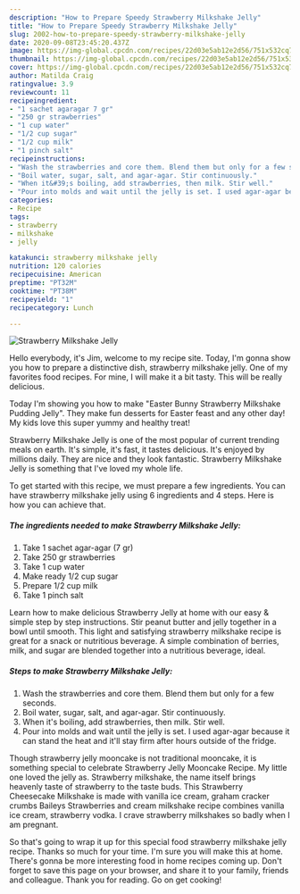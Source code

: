 ```yaml
---
description: "How to Prepare Speedy Strawberry Milkshake Jelly"
title: "How to Prepare Speedy Strawberry Milkshake Jelly"
slug: 2002-how-to-prepare-speedy-strawberry-milkshake-jelly
date: 2020-09-08T23:45:20.437Z
image: https://img-global.cpcdn.com/recipes/22d03e5ab12e2d56/751x532cq70/strawberry-milkshake-jelly-recipe-main-photo.jpg
thumbnail: https://img-global.cpcdn.com/recipes/22d03e5ab12e2d56/751x532cq70/strawberry-milkshake-jelly-recipe-main-photo.jpg
cover: https://img-global.cpcdn.com/recipes/22d03e5ab12e2d56/751x532cq70/strawberry-milkshake-jelly-recipe-main-photo.jpg
author: Matilda Craig
ratingvalue: 3.9
reviewcount: 11
recipeingredient:
- "1 sachet agaragar 7 gr"
- "250 gr strawberries"
- "1 cup water"
- "1/2 cup sugar"
- "1/2 cup milk"
- "1 pinch salt"
recipeinstructions:
- "Wash the strawberries and core them. Blend them but only for a few seconds."
- "Boil water, sugar, salt, and agar-agar. Stir continuously."
- "When it&#39;s boiling, add strawberries, then milk. Stir well."
- "Pour into molds and wait until the jelly is set. I used agar-agar because it can stand the heat and it&#39;ll stay firm after hours outside of the fridge."
categories:
- Recipe
tags:
- strawberry
- milkshake
- jelly

katakunci: strawberry milkshake jelly 
nutrition: 120 calories
recipecuisine: American
preptime: "PT32M"
cooktime: "PT38M"
recipeyield: "1"
recipecategory: Lunch

---
```



![Strawberry Milkshake Jelly](https://img-global.cpcdn.com/recipes/22d03e5ab12e2d56/751x532cq70/strawberry-milkshake-jelly-recipe-main-photo.jpg)

Hello everybody, it's Jim, welcome to my recipe site. Today, I'm gonna show you how to prepare a distinctive dish, strawberry milkshake jelly. One of my favorites food recipes. For mine, I will make it a bit tasty. This will be really delicious.

Today I&#39;m showing you how to make &#34;Easter Bunny Strawberry Milkshake Pudding Jelly&#34;. They make fun desserts for Easter feast and any other day! My kids love this super yummy and healthy treat!

Strawberry Milkshake Jelly is one of the most popular of current trending meals on earth. It's simple, it's fast, it tastes delicious. It's enjoyed by millions daily. They are nice and they look fantastic. Strawberry Milkshake Jelly is something that I've loved my whole life.


To get started with this recipe, we must prepare a few ingredients. You can have strawberry milkshake jelly using 6 ingredients and 4 steps. Here is how you can achieve that.

<!--inarticleads1-->

##### The ingredients needed to make Strawberry Milkshake Jelly:

1. Take 1 sachet agar-agar (7 gr)
1. Take 250 gr strawberries
1. Take 1 cup water
1. Make ready 1/2 cup sugar
1. Prepare 1/2 cup milk
1. Take 1 pinch salt


Learn how to make delicious Strawberry Jelly at home with our easy &amp; simple step by step instructions. Stir peanut butter and jelly together in a bowl until smooth. This light and satisfying strawberry milkshake recipe is great for a snack or nutritious beverage. A simple combination of berries, milk, and sugar are blended together into a nutritious beverage, ideal. 

<!--inarticleads2-->

##### Steps to make Strawberry Milkshake Jelly:

1. Wash the strawberries and core them. Blend them but only for a few seconds.
1. Boil water, sugar, salt, and agar-agar. Stir continuously.
1. When it&#39;s boiling, add strawberries, then milk. Stir well.
1. Pour into molds and wait until the jelly is set. I used agar-agar because it can stand the heat and it&#39;ll stay firm after hours outside of the fridge.


Though strawberry jelly mooncake is not traditional mooncake, it is something special to celebrate Strawberry Jelly Mooncake Recipe. My little one loved the jelly as. Strawberry milkshake, the name itself brings heavenly taste of strawberry to the taste buds. This Strawberry Cheesecake Milkshake is made with vanilla ice cream, graham cracker crumbs Baileys Strawberries and cream milkshake recipe combines vanilla ice cream, strawberry vodka. I crave strawberry milkshakes so badly when I am pregnant. 

So that's going to wrap it up for this special food strawberry milkshake jelly recipe. Thanks so much for your time. I'm sure you will make this at home. There's gonna be more interesting food in home recipes coming up. Don't forget to save this page on your browser, and share it to your family, friends and colleague. Thank you for reading. Go on get cooking!
